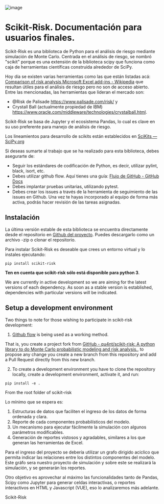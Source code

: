 ![image](https://user-images.githubusercontent.com/221018/189548519-f30dff6c-74f4-4b50-943d-c411084b3a4e.png)

# Scikit-Risk. Documentación para usuarios finales.

Scikit-Risk es una biblioteca de Python para el análisis de riesgo mediante simulación de Monte Carlo. Centrada en el análisis de riesgo, se nombró "scikit" porque es una extensión de la biblioteca scipy que funciona como caja de herramientas científicas construida alrededor de SciPy.

Hoy día se existen varias herramientas como las que están listadas acá: [Comparison of risk analysis Microsoft Excel add-ins - Wikipedia](https://en.wikipedia.org/wiki/Comparison_of_risk_analysis_Microsoft_Excel_add-ins) que resultan útiles para el análisis de riesgo pero no son de acceso abierto. Entre las mencionadas, las herramientas que lideran el mercado son:

- @Risk de Palisade https://www.palisade.com/risk/ y
- Crystall Ball (actualmente propiedad de IBM) https://www.oracle.com/middleware/technologies/crystalball.html.

Scikit-Risk se basa de Jupyter y el ecosistema Pandas, lo cual es clave en su uso preferente para manejo de análisis de riesgo.

Los lineamientos para desarrollo de scikits están establecidos en [SciKits &mdash; SciPy.org](https://svn.scipy.org/scikits.html)

Si deseas sumarte al trabajo que se ha realizado para esta biblioteca, debes asegurarte de:

- Seguir los estándares de codificación de Python, es decir, utilizar pylint, black, isort, etc.
- Debes utilizar github flow. Aquí tienes una guía: [Flujo de GitHub - GitHub Docs](https://docs.github.com/es/get-started/quickstart/github-flow)
- Debes implantar pruebas unitarias, utilizando pytest.
- Debes crear los issues a través de la herramienta de seguimiento de las issues en Github. Una vez te hayas incorporado al equipo de forma más activa, podrás hacer revisión de las tareas asignadas.

## Instalación

La última versión estable de esta biblioteca se encuentra directamente desde el repositorio en [Github del proyecto](https://github.com/qu4nt/scikit-risk). Puedes descargarlo como un archivo -zip o clonar el repositorio.

Para instalar Scikit-Risk es deseable que crees un entorno virtual y lo instales ejecutando:

`pip install scikit-risk`

**Ten en cuenta que scikit-risk sólo está disponible para python 3**.

We are currently in active development so we are aiming for the latest versions of each dependency. As soon as a stable version is established, dependencies with particular versions will be indicated.

## [](https://github.com/qu4nt/scikit-risk#setup-a-development-environment)Setup a development environment

Two things to note for those wishing to participate in scikit-risk development:

1. [Github flow](https://docs.github.com/es/get-started/quickstart/github-flow) is being used as a working method.
  
  That is, you create a project fork from [GitHub - qu4nt/scikit-risk: A python library to do Monte Carlo probabilistic modeling and risk analysis.](https://github.com/qu4nt/scikit-risk), to propose any change you create a new branch from this repository and add a Pull Request directly from this new branch.
  
2. To create a development environment you have to clone the repository locally, create a development environment, activate it, and run:
  
  ```shell
  pip install -e .
  ```
  
  From the root folder of scikit-risk
  

Lo mínimo que se espera es:

1. Estructuras de datos que faciliten el ingreso de los datos de forma ordenada y clara.
2. Reporte de cada componentes probabilísticos del modelo.
3. Un mecanismo para ejecutar fácilmente la simulación con algunos parámetros modificables.
4. Generación de reportes vistosos y agradables, similares a los que generan las herramientas de Excel.

Para el ingreso del proyecto se debería utilizar un grafo dirigido acíclico que permita indicar las relaciones entre los distintos componentes del modelo. Este gráfo sera nuestro proyecto de simulación y sobre este se realizará la simulación, y se generarán los reportes.

Otro objetivo es aprovechar al máximo las funcionalidades tanto de Pandas, Scipy como Jupyter para generar celdas interactivas, o reportes interactivos en HTML y Javascript (VUE), eso lo analizaremos más adelante.

Scikit-Risk

 
